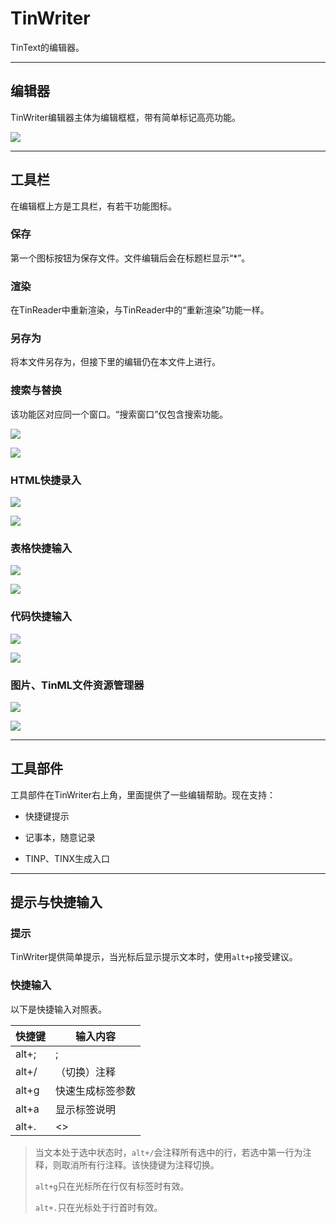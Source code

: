 # TinWriter

TinText的编辑器。

---

## 编辑器

TinWriter编辑器主体为编辑框框，带有简单标记高亮功能。

![](../imgs/writer/editor.png)

---

## 工具栏

在编辑框上方是工具栏，有若干功能图标。

### 保存

第一个图标按钮为保存文件。文件编辑后会在标题栏显示“\*”。

### 渲染

在TinReader中重新渲染，与TinReader中的“重新渲染”功能一样。

### 另存为

将本文件另存为，但接下里的编辑仍在本文件上进行。

### 搜索与替换

该功能区对应同一个窗口。“搜索窗口”仅包含搜索功能。

![](../imgs/writer/icon-search-replace.png)

![](../imgs/writer/window-search-replace.png)

### HTML快捷录入

![](../imgs/writer/icon-htmlinputer.png)

![](./../imgs/writer/htmlinputer.png)

### 表格快捷输入

![](./../imgs/writer/icon-tableinputer.png)

![](./../imgs/writer/tableinputer.png)

### 代码快捷输入

![](./../imgs/writer/icon-codeinputer.png)

![](./../imgs/writer/codeinputer.png)

### 图片、TinML文件资源管理器

![](./../imgs/writer/icon-manager.png)

![](./../imgs/writer/manager.png)

---

## 工具部件

工具部件在TinWriter右上角，里面提供了一些编辑帮助。现在支持：

- 快捷键提示

- 记事本，随意记录

- TINP、TINX生成入口

---

## 提示与快捷输入

### 提示

TinWriter提供简单提示，当光标后显示提示文本时，使用`alt+p`接受建议。

### 快捷输入

以下是快捷输入对照表。

| 快捷键   | 输入内容                               |
| ----- | ---------------------------------- |
| alt+; | ;                                  |
| alt+/ | （切换）注释                             |
| alt+g | 快速生成标签参数                           |
| alt+a | 显示标签说明 |
| alt+. | \<> |

> 当文本处于选中状态时，`alt+/`会注释所有选中的行，若选中第一行为注释，则取消所有行注释。该快捷键为注释切换。
>
> `alt+g`只在光标所在行仅有标签时有效。
>
> `alt+.`只在光标处于行首时有效。
